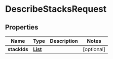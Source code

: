 

# DescribeStacksRequest


## Properties

| Name | Type | Description | Notes |
|------------ | ------------- | ------------- | -------------|
|**stackIds** | [**List**](List.md) |  |  [optional] |




